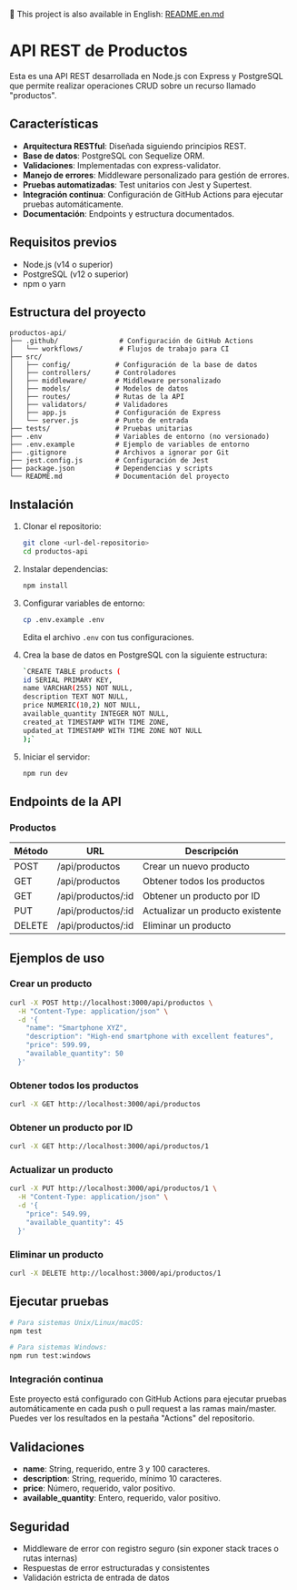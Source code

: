 📘 This project is also available in English: [README.en.md](README.en.md)

# API REST de Productos

Esta es una API REST desarrollada en Node.js con Express y PostgreSQL que permite realizar operaciones CRUD sobre un recurso llamado "productos".

## Características

- **Arquitectura RESTful**: Diseñada siguiendo principios REST.
- **Base de datos**: PostgreSQL con Sequelize ORM.
- **Validaciones**: Implementadas con express-validator.
- **Manejo de errores**: Middleware personalizado para gestión de errores.
- **Pruebas automatizadas**: Test unitarios con Jest y Supertest.
- **Integración continua**: Configuración de GitHub Actions para ejecutar pruebas automáticamente.
- **Documentación**: Endpoints y estructura documentados.

## Requisitos previos

- Node.js (v14 o superior)
- PostgreSQL (v12 o superior)
- npm o yarn

## Estructura del proyecto

```
productos-api/
├── .github/               # Configuración de GitHub Actions
│   └── workflows/         # Flujos de trabajo para CI
├── src/
│   ├── config/           # Configuración de la base de datos
│   ├── controllers/      # Controladores 
│   ├── middleware/       # Middleware personalizado
│   ├── models/           # Modelos de datos
│   ├── routes/           # Rutas de la API
│   ├── validators/       # Validadores
│   ├── app.js            # Configuración de Express
│   └── server.js         # Punto de entrada
├── tests/                # Pruebas unitarias
├── .env                  # Variables de entorno (no versionado)
├── .env.example          # Ejemplo de variables de entorno
├── .gitignore            # Archivos a ignorar por Git
├── jest.config.js        # Configuración de Jest
├── package.json          # Dependencias y scripts
└── README.md             # Documentación del proyecto
```

## Instalación

1. Clonar el repositorio:
   ```bash
   git clone <url-del-repositorio>
   cd productos-api
   ```

2. Instalar dependencias:
   ```bash
   npm install
   ```

3. Configurar variables de entorno:
   ```bash
   cp .env.example .env
   ```
   Edita el archivo `.env` con tus configuraciones.

4. Crea la base de datos en PostgreSQL con la siguiente estructura:
   ```bash
   `CREATE TABLE products (
   id SERIAL PRIMARY KEY,
   name VARCHAR(255) NOT NULL,
   description TEXT NOT NULL,
   price NUMERIC(10,2) NOT NULL,
   available_quantity INTEGER NOT NULL,
   created_at TIMESTAMP WITH TIME ZONE,
   updated_at TIMESTAMP WITH TIME ZONE NOT NULL
   );`
   ```
5. Iniciar el servidor:
   ```bash
   npm run dev
   ```

## Endpoints de la API

### Productos

| Método | URL | Descripción |
|--------|-----|-------------|
| POST | /api/productos | Crear un nuevo producto |
| GET | /api/productos | Obtener todos los productos |
| GET | /api/productos/:id | Obtener un producto por ID |
| PUT | /api/productos/:id | Actualizar un producto existente |
| DELETE | /api/productos/:id | Eliminar un producto |

## Ejemplos de uso

### Crear un producto

```bash
curl -X POST http://localhost:3000/api/productos \
  -H "Content-Type: application/json" \
  -d '{
    "name": "Smartphone XYZ",
    "description": "High-end smartphone with excellent features",
    "price": 599.99,
    "available_quantity": 50
  }'
```

### Obtener todos los productos

```bash
curl -X GET http://localhost:3000/api/productos
```

### Obtener un producto por ID

```bash
curl -X GET http://localhost:3000/api/productos/1
```

### Actualizar un producto

```bash
curl -X PUT http://localhost:3000/api/productos/1 \
  -H "Content-Type: application/json" \
  -d '{
    "price": 549.99,
    "available_quantity": 45
  }'
```

### Eliminar un producto

```bash
curl -X DELETE http://localhost:3000/api/productos/1
```

## Ejecutar pruebas

```bash
# Para sistemas Unix/Linux/macOS:
npm test

# Para sistemas Windows:
npm run test:windows
```

### Integración continua

Este proyecto está configurado con GitHub Actions para ejecutar pruebas automáticamente en cada push o pull request a las ramas main/master. Puedes ver los resultados en la pestaña "Actions" del repositorio.

## Validaciones

- **name**: String, requerido, entre 3 y 100 caracteres.
- **description**: String, requerido, mínimo 10 caracteres.
- **price**: Número, requerido, valor positivo.
- **available_quantity**: Entero, requerido, valor positivo.

## Seguridad

- Middleware de error con registro seguro (sin exponer stack traces o rutas internas)
- Respuestas de error estructuradas y consistentes
- Validación estricta de entrada de datos
